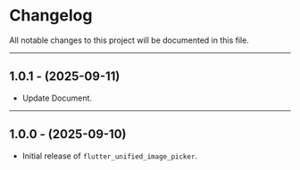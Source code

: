 # Changelog

All notable changes to this project will be documented in this file.

---

## 1.0.1 - (2025-09-11)

- Update Document.

---

## 1.0.0 - (2025-09-10)

- Initial release of `flutter_unified_image_picker`.
